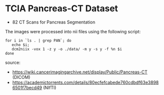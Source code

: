 # TCIA Pancreas-CT Dataset
* 82 CT Scans for Pancreas Segmentation

The images were processed into nii files using the following script:
```
for i in `ls . | grep PAN`; do 
   echo $i; 
   dcm2niix -vox 1 -z y -o ./data/ -m y -s y -f %n $i
done
```

source:
* https://wiki.cancerimagingarchive.net/display/Public/Pancreas-CT (DICOM)
* https://academictorrents.com/details/80ecfefcabede760cdbdf63e38986501f7becd49 (NIfTI)
